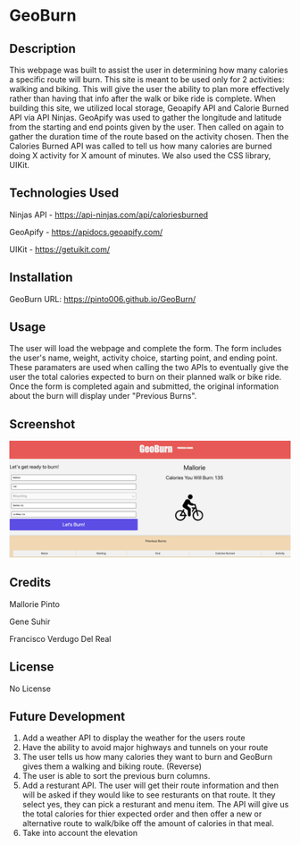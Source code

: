 # GeoBurn

## Description

This webpage was built to assist the user in determining how many calories a specific route will burn. This site is meant to be used only for 2 activities: walking and biking. This will give the user the ability to plan more effectively rather than having that info after the walk or bike ride is complete. When building this site, we utilized local storage, Geoapify API and Calorie Burned API via API Ninjas.  GeoApify was used to gather the longitude and latitude from the starting and end points given by the user.  Then called on again to gather the duration time of the route based on the activity chosen.  Then the Calories Burned API was called to tell us how many calories are burned doing X activity for X amount of minutes.  We also used the CSS library, UIKit.  

## Technologies Used 
Ninjas API - https://api-ninjas.com/api/caloriesburned

GeoApify - https://apidocs.geoapify.com/

UIKit - https://getuikit.com/

## Installation

GeoBurn URL:  https://pinto006.github.io/GeoBurn/

## Usage

The user will load the webpage and complete the form.  The form includes the user's name, weight, activity choice, starting point, and ending point.  These paramaters are used when calling the two APIs to eventually give the user the total calories expected to burn on their planned walk or bike ride.  Once the form is completed again and submitted, the original information about the burn will display under "Previous Burns".    

## Screenshot

![Alt Text](images/Screenshot.png)


## Credits

Mallorie Pinto

Gene Suhir

Francisco Verdugo Del Real

## License

No License 

## Future Development

1. Add a weather API to display the weather for the users route 
2. Have the ability to avoid major highways and tunnels on your route
3. The user tells us how many calories they want to burn and GeoBurn gives them a walking and biking route. (Reverse)
4. The user is able to sort the previous burn columns. 
5. Add a resturant API.  The user will get their route information and then will be asked if they would like to see resturants on that route.  It they select yes, they can pick a resturant and menu item.  The API will give us the total calories for thier expected order and then offer a new or alternative route to walk/bike off the amount of calories in that meal.  
6. Take into account the elevation


